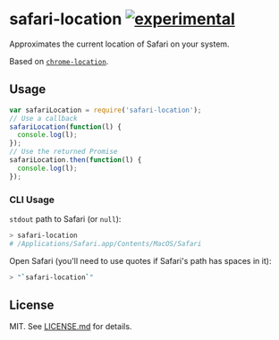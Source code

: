 # safari-location [![experimental](http://badges.github.io/stability-badges/dist/experimental.svg)](http://github.com/badges/stability-badges)

Approximates the current location of Safari on your system.

Based on [`chrome-location`](https://github.com/hughsk/chrome-location).

## Usage

```js
var safariLocation = require('safari-location');
// Use a callback
safariLocation(function(l) {
  console.log(l);
});
// Use the returned Promise
safariLocation.then(function(l) {
  console.log(l);
});
```

### CLI Usage

`stdout` path to Safari (or `null`):
```bash
> safari-location
# /Applications/Safari.app/Contents/MacOS/Safari
```

Open Safari (you'll need to use quotes if Safari's path has spaces in it):

```bash
> "`safari-location`"
```

## License

MIT. See [LICENSE.md](http://github.com/davidtheclark/safari-location/blob/master/LICENSE.md) for details.
